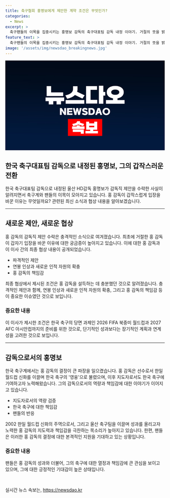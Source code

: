 ```yaml
---
title: 축구협회 홍명보에게 제안한 계약 조건은 무엇인가?
categories:
  - News
excerpt: >
  축구팬들의 이목을 집중시키는 홍명보 감독의 축구대표팀 감독 내정 이야기. 거절의 뜻을 밝힌 홍 감독이 갑자기 입장을 바꾼 이유는 무엇일까? 8일 서울 종로구 축구회관에서 열린 브리핑에서 이에 대한 설명을 들었다. 홍 감독의 입장을 뒤집은 이유는 주요 축구대회에서의 성적 기대, 유럽 출신 코치의 협력 제안, 그리고 외국인 감독과의 연봉 격차 등이 핵심이었다. 홍 감독은 한국 축구의 영웅으로 활약한 후 지도자로서도 책임을 다하려는 마음을 가졌으며, 이에 이임생 대한축구협회 기술총괄이사가 홍 감독을 설득했다고 전했다.
feature_text: >
  축구팬들의 이목을 집중시키는 홍명보 감독의 축구대표팀 감독 내정 이야기. 거절의 뜻을 밝힌 홍 감독이 갑자기 입장을 바꾼 이유는 무엇일까? 8일 서울 종로구 축구회관에서 열린 브리핑에서 이에 대한 설명을 들었다. 홍 감독의 입장을 뒤집은 이유는 주요 축구대회에서의 성적 기대, 유럽 출신 코치의 협력 제안, 그리고 외국인 감독과의 연봉 격차 등이 핵심이었다. 홍 감독은 한국 축구의 영웅으로 활약한 후 지도자로서도 책임을 다하려는 마음을 가졌으며, 이에 이임생 대한축구협회 기술총괄이사가 홍 감독을 설득했다고 전했다.
image: '/assets/img/newsdao_breakingnews.jpg'
---
```


<p><img src="/assets/img/newsdao_breakingnews.jpg" alt="implanttips 속보" /></p>

<h2 data-ke-size="size26">한국 축구대표팀 감독으로 내정된 홍명보, 그의 갑작스러운 전환</h2>

<p data-ke-size="size16">한국 축구대표팀 감독으로 내정된 울산 HD감독 홍명보가 감독직 제안을 수락한 사실이 알려지면서 축구계와 팬들의 이목이 모아지고 있습니다. 홍 감독이 갑작스럽게 입장을 바꾼 이유는 무엇일까요? 관련된 최신 소식과 협상 내용을 알아보겠습니다.</p>

<hr>

<h2 data-ke-size="size26">새로운 제안, 새로운 협상</h2>

<p data-ke-size="size16">홍 감독의 감독직 제안 수락은 충격적인 소식으로 여겨졌습니다. 최초에 거절한 홍 감독이 갑자기 입장을 바꾼 이유에 대한 궁금증이 높아지고 있습니다. 이에 대한 홍 감독과 이 이사 간의 최종 협상 내용이 공개되었습니다.</p>

<ul>
  <li>파격적인 제안</li>
  <li>연봉 인상과 새로운 인적 자원의 확충</li>
  <li>홍 감독의 책임감</li>
</ul>

<p data-ke-size="size16">최종 협상에서 제시된 조건은 홍 감독을 설득하는 데 충분했던 것으로 알려졌습니다. 충격적인 제안과 함께, 연봉 인상과 새로운 인적 자원의 확충, 그리고 홍 감독의 책임감 등이 중요한 이슈였던 것으로 보입니다.</p>

<h3 data-ke-size="size24">중요한 내용</h3>

<p data-ke-size="size16">이 이사가 제시한 조건은 한국 축구의 당면 과제인 2026 FIFA 북중미 월드컵과 2027 AFC 아시안컵까지의 준비를 위한 것으로, 단기적인 성과보다는 장기적인 계획과 연계성을 고려한 것으로 보입니다.</p>

<hr>

<h2 data-ke-size="size26">감독으로서의 홍명보</h2>

<p data-ke-size="size16">한국 축구계에서는 홍 감독의 결정이 큰 파장을 일으켰습니다. 홍 감독은 선수로서 한일 월드컵 신화를 이끌며 한국 축구의 '영웅'으로 불렸으며, 이후 지도자로서도 한국 축구에 기여하고자 노력해왔습니다. 그의 감독으로서의 역량과 책임감에 대한 이야기가 이어지고 있습니다.</p>

<ul>
  <li>지도자로서의 역량 검증</li>
  <li>한국 축구에 대한 책임감</li>
  <li>팬들의 반응</li>
</ul>

<p data-ke-size="size16">2002 한일 월드컵 신화의 주역으로서, 그리고 울산 축구팀을 이끌며 성과를 올리고자 노력한 홍 감독의 지도력과 책임감을 극찬하는 목소리가 높아지고 있습니다. 한편, 팬들은 이러한 홍 감독의 결정에 대한 본격적인 지원을 기대하고 있는 상황입니다.</p>

<h3 data-ke-size="size24">중요한 내용</h3>

<p data-ke-size="size16">팬들은 홍 감독의 성과와 더불어, 그의 축구에 대한 열정과 책임감에 큰 관심을 보이고 있으며, 그에 대한 긍정적인 기대감이 높은 상태입니다.</p>

<p data-ke-size="size16">&nbsp;</p>
실시간 뉴스 속보는, <a href="https://newsdao.kr" rel="dofollow">https://newsdao.kr</a>


